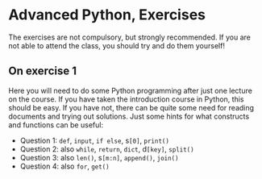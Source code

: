 # Advanced Python, Exercises

The exercises are not compulsory, but strongly recommended.
If you are not able to attend the class, you should try and do them yourself!


## On exercise 1

Here you will need to do some Python programming after just one lecture on the course.
If you have taken the introduction course in Python, this should be easy.
If you have not, there can be quite some need for reading documents and trying out solutions.
Just some hints for what constructs and functions can be useful:

- Question 1: ``def``,  ``input``, ``if else``, s``[0]``,  ``print()``
- Question 2: also ``while``, ``return``, ``dict``, d``[key]``, ``split()``
- Question 3: also ``len()``, s``[m:n]``, ``append()``, ``join()``
- Question 4: also ``for``, ``get()`` 

